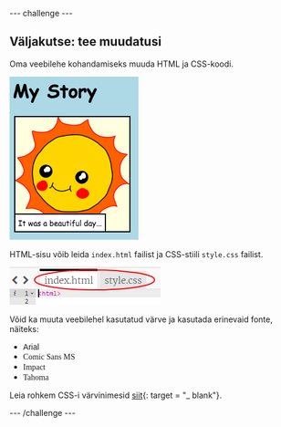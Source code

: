 \--- challenge \---

## Väljakutse: tee muudatusi

Oma veebilehe kohandamiseks muuda HTML ja CSS-koodi.

![kuvatõmmis](images/story-changes.png)

HTML-sisu võib leida `index.html` failist ja CSS-stiili `style.css` failist.

![kuvatõmmis](images/story-files.png)

Võid ka muuta veebilehel kasutatud värve ja kasutada erinevaid fonte, näiteks:

+ <span style="font-family: Arial;">Arial</span>
+ <span style="font-family: Comic Sans MS;">Comic Sans MS</span>
+ <span style="font-family: Impact;">Impact</span>
+ <span style="font-family: Tahoma;">Tahoma</span>

Leia rohkem CSS-i värvinimesid [siit](http://jumpto.cc/colours){: target = "_ blank"}.

\--- /challenge \---